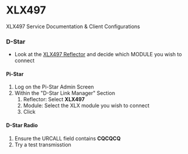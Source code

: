 # XLX497
XLX497 Service Documentation &amp; Client Configurations
### D-Star
  - Look at the [XLX497 Reflector](http://xlx497.k8oi.net/index.php?show=modules) and decide which MODULE you wish to connect
#### Pi-Star
1. Log on the Pi-Star Admin Screen
2. Within the "D-Star Link Manager" Section
    1. Reflector: Select **XLX497**
    2. Module: Select the XLX module you wish to connect
    3. Click <Request Change>
#### D-Star Radio
1. Ensure the URCALL field contains **CQCQCQ**
2. Try a test transmisstion
